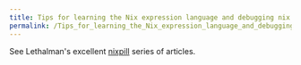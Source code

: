 ```yaml
---
title: Tips for learning the Nix expression language and debugging nix expressions
permalink: /Tips_for_learning_the_Nix_expression_language_and_debugging_nix_expressions/
---
```


See Lethalman's excellent [nixpill](http://lethalman.blogspot.it/search/label/nixpills) series of articles.
